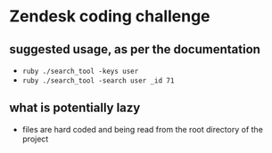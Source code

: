 # Zendesk coding challenge

## suggested usage, as per the documentation
* `ruby ./search_tool -keys user`
* `ruby ./search_tool -search user _id 71`

## what is potentially lazy
* files are hard coded and being read from the root directory of the project
